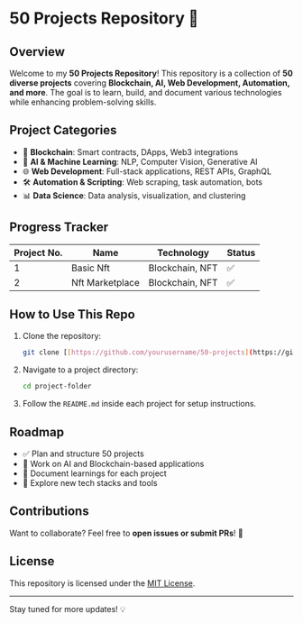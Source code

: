 # 50 Projects Repository 🚀

## Overview
Welcome to my **50 Projects Repository**! This repository is a collection of **50 diverse projects** covering **Blockchain, AI, Web Development, Automation, and more**. The goal is to learn, build, and document various technologies while enhancing problem-solving skills.

## Project Categories
- 🔗 **Blockchain**: Smart contracts, DApps, Web3 integrations
- 🤖 **AI & Machine Learning**: NLP, Computer Vision, Generative AI
- 🌐 **Web Development**: Full-stack applications, REST APIs, GraphQL
- 🛠 **Automation & Scripting**: Web scraping, task automation, bots
- 📊 **Data Science**: Data analysis, visualization, and clustering

## Progress Tracker
| Project No. | Name | Technology | Status |
|-------------|------|------------|--------|
| 1 | Basic Nft | Blockchain, NFT | ✅ |
| 2 | Nft Marketplace | Blockchain, NFT | ✅ |

## How to Use This Repo
1. Clone the repository:
   ```bash
   git clone [[https://github.com/yourusername/50-projects](https://github.com/Min-thike-kyaw/50-of-2025).git](https://github.com/Min-thike-kyaw/50-of-2025)
   ```
2. Navigate to a project directory:
   ```bash
   cd project-folder
   ```
3. Follow the `README.md` inside each project for setup instructions.

## Roadmap
- ✅ Plan and structure 50 projects
- 🔄 Work on AI and Blockchain-based applications
- 🔄 Document learnings for each project
- 🔄 Explore new tech stacks and tools

## Contributions
Want to collaborate? Feel free to **open issues or submit PRs**! 🚀

## License
This repository is licensed under the [MIT License](LICENSE).

---
Stay tuned for more updates! 💡
